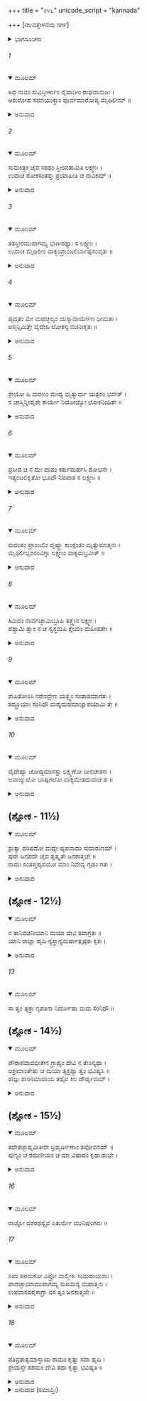 +++
title = "೦೪೬"
unicode_script = "kannada"

+++
[ನಲವತ್ತೇಳನೆಯ ಸರ್ಗ]



<details><summary>ಭಾಗಸೂಚನಾ</summary>

ಲಕ್ಷ್ಮಣನು ಸೀತಾದೇವಿಯನ್ನು ಗಂಗಾನದಿಯನ್ನು ದಾಟಿಸಿ, ಶ್ರೀರಾಮನ ಆಜ್ಞೆಯನ್ನು ಮೈಥಿಲಿಗೆ ತಿಳಿಸಿದುದು
</details>

###### 1


<details open><summary>ಮೂಲಮ್</summary>

ಅಥ ನಾವಂ ಸುವಿಸ್ತೀರ್ಣಾಂ ನೈಷಾದೀಂ ರಾಘವಾನುಜಃ ।  
ಆರುರೋಹ ಸಮಾಯುಕ್ತಾಂ ಪೂರ್ವಮಾರೋಪ್ಯ ಮೈಥಿಲೀಮ್ ॥
</details>

<details><summary>ಅನುವಾದ</summary>

ಬೆಸ್ತರ ಆ ದೋಣಿಯು ವಿಸ್ತೃತ ಮತ್ತು ಸುಸಜ್ಜಿತವಾಗಿತ್ತು. ಲಕ್ಷ್ಮಣನು ಮೊದಲು ಸೀತೆಯನ್ನು ಅದರಲ್ಲಿ ಹತ್ತಿಸಿ, ಮತ್ತೆ ತಾನೂ ಹತ್ತಿದನು.॥1॥
</details>

###### 2


<details open><summary>ಮೂಲಮ್</summary>

ಸುಮಂತ್ರಂ ಚೈವ ಸರಥಂ ಸ್ಥೀಯತಾಮಿತಿ ಲಕ್ಷ್ಮಣಃ ।  
ಉವಾಚ ಶೋಕಸಂತಪ್ತಃ ಪ್ರಯಾಹೀತಿ ಚ ನಾವಿಕಮ್ ॥
</details>

<details><summary>ಅನುವಾದ</summary>

ಅವನು ರಥಸಹಿತ ಸುಮಂತ್ರನಿಗೆ ಅಲ್ಲೇ ನಿಲ್ಲುವಂತೆ ಹೇಳಿ, ಶೋಕ ಸಂತಪ್ತ ನಾಗಿ ಅಂಬಿಗನಲ್ಲಿ ನಡಿ ಎಂದು ಹೇಳಿದನು.॥2॥
</details>

###### 3


<details open><summary>ಮೂಲಮ್</summary>

ತತಸ್ತೀರಮುಪಾಗಮ್ಯ ಭಾಗೀರಥ್ಯಾಃ ಸ ಲಕ್ಷ್ಮಣಃ ।  
ಉವಾಚ ಮೈಥಿಲೀಂ ವಾಕ್ಯಂಪ್ರಾಂಜಲಿರ್ಬಾಷ್ಪಸಂವೃತಃ ॥
</details>

<details><summary>ಅನುವಾದ</summary>

ಬಳಿಕ ಭಾಗೀರಥಿಯ ಆಚೆಯ ದಡಕ್ಕೆ ಹೋದಾಗ ಲಕ್ಷ್ಮಣನ ಕಣ್ಣುಗಳಲ್ಲಿ ಕಂಬನಿ ತುಂಬಿಬಂತು. ಅವನು ಮಿಥಿಲೇಶಕುಮಾರಿ ಸೀತೆಗೆ ಕೈಮುಗಿದುಕೊಂಡು ಹೇಳಿದನು.॥3॥
</details>

###### 4


<details open><summary>ಮೂಲಮ್</summary>

ಹೃದ್ಗತಂ ಮೇ ಮಹಚ್ಛಲ್ಯಂ ಯಸ್ಮಾದಾರ್ಯೇಣ ಧೀಮತಾ ।  
ಅಸ್ಮನ್ನಿಮಿತ್ತೇ ವೈದೇಹಿ ಲೋಕಸ್ಯ ವಚನೀಕೃತಃ ॥
</details>

<details><summary>ಅನುವಾದ</summary>

ವಿದೇಹನಂದಿನಿ! ಇಂದು ರಘುನಾಥನು ಧೀಮಂತನಾಗಿದ್ದರೂ ಲೋಕದಲ್ಲಿ ನನ್ನ ಬಹಳ ನಿಂದೆಯಾಗುವ ಕಾರ್ಯವನ್ನು ನನಗೆ ಒಪ್ಪಿಸಿರುವನಲ್ಲ ಎಂಬ ಶೂಲವು ನನ್ನ ಮನಸ್ಸಿಗೆ ಬಹಳ ನಾಟುತ್ತಿದೆ.॥4॥
</details>

###### 5


<details open><summary>ಮೂಲಮ್</summary>

ಶ್ರೇಯೋ ಹಿ ಮರಣಂ ಮೇದ್ಯ ಮೃತ್ಯುರ್ವಾ ಯತ್ಪರಂ ಭವೇತ್ ।  
ನ ಚಾಸ್ಮಿನ್ನೀದೃಶೇ ಕಾರ್ಯೇ ನಿಯೋಜ್ಯೋ ಲೋಕನಿಂದಿತೇ ॥
</details>

<details><summary>ಅನುವಾದ</summary>

ನನಗೆ ಈಗ ಮರಣವೇ ಶ್ರೇಯಸ್ಕರವಾದೀತು. ಮೃತ್ಯು ವಿಗಿಂತಲೂ ಹೆಚ್ಚಿನದು ಬೇರೆ ಯಾವುದಾದರೂ ಇದ್ದರೆ ಅದು ನನಗೆ ಶ್ರೇಯಸ್ಕರವೇ. ಆದರೆ ಅಣ್ಣನು ಈ ಲೋಕನಿಂದಿತ ಕಾರ್ಯದಲ್ಲಿ ನನ್ನನ್ನು ನೇಮಿಸಬಾರದಿತ್ತು.॥5॥
</details>

###### 6


<details open><summary>ಮೂಲಮ್</summary>

ಪ್ರಸೀದ ಚ ನ ಮೇ ಪಾಪಂ ಕರ್ತುಮರ್ಹಸಿ ಶೋಭನೇ ।  
ಇತ್ಯಂಜಲಿಕೃತೋ ಭೂವೌ ನಿಪಪಾತ ಸ ಲಕ್ಷ್ಮಣಃ ॥
</details>

<details><summary>ಅನುವಾದ</summary>

ದೇವೀ ಪ್ರಸನ್ನಳಾಗು. ನನ್ನಲ್ಲಿ ಯಾವ ದೋಷವನ್ನೂ ಎಣಿಸಬೇಡ. ಎಂದು ಹೇಳಿ ಕೈಮುಗಿದುಕೊಂಡು ಲಕ್ಷ್ಮಣನು ನೆಲಕ್ಕೆ ಕುಸಿದುಬಿದ್ದನು.॥6॥
</details>

###### 7


<details open><summary>ಮೂಲಮ್</summary>

ರುದಂತಂ ಪ್ರಾಂಜಲಿಂ ದೃಷ್ಟ್ವಾ ಕಾಂಕ್ಷಂತಂ ಮೃತ್ಯುಮಾತ್ಮನಃ ।  
ಮೈಥಿಲೀಭೃಶಸಂವಿಗ್ನಾ ಲಕ್ಷ್ಮಣಂ ವಾಕ್ಯಮಬ್ರವೀತ್ ॥
</details>

<details><summary>ಅನುವಾದ</summary>

ಲಕ್ಷ್ಮಣನು ಕೈಮುಗಿದುಕೊಂಡು ಅಳುತ್ತಿರುವನು ಮತ್ತು ತನ್ನ ಮೃತ್ಯುವನ್ನು ಬಯಸುತ್ತಿರುವನು. ಇದನ್ನು ನೋಡಿ ಮಿಥಿಲೇಶಕುಮಾರಿ ಸೀತೆಯು ಅತ್ಯಂತ ಉದ್ವಿಗ್ನಳಾಗಿ ಲಕ್ಷ್ಮಣನಲ್ಲಿ ಕೇಳಿದಳ.॥7॥
</details>

###### 8


<details open><summary>ಮೂಲಮ್</summary>

ಕಿಮಿದಂ ನಾವಗಚ್ಛಾಮಿಬ್ರೂಹಿ ತತ್ತ್ವೇನ ಲಕ್ಷ್ಮಣ ।  
ಪಶ್ಯಾಮಿ ತ್ವಾಂ ನ ಚ ಸ್ವಸ್ಥಮಪಿ ಕ್ಷೇಮಂ ಮಹೀಪತೇಃ ॥
</details>

<details><summary>ಅನುವಾದ</summary>

ಲಕ್ಷ್ಮಣ! ನೀನು ಹೇಳುವುದು ಒಂದೂ ನನಗೆ ಅರ್ಥವಾಗುತ್ತಿಲ್ಲ. ಯಥಾವತ್ತಾಗಿ ತಿಳಿಸಿ. ಮಹಾರಾಜರು ಕ್ಷೇಮದಿಂದ ಇರುವರಲ್ಲ? ನಿನ್ನ ಮನಸ್ಸು ಸ್ವಸ್ಥವಾಗಿಲ್ಲ ಎಂದು ನಾನು ನೋಡುತ್ತಿದ್ದೇನ.॥8॥
</details>

###### 9


<details open><summary>ಮೂಲಮ್</summary>

ಶಾಪಿತೋಽಸಿ ನರೇಂದ್ರೇಣ ಯತ್ತ್ವಂ ಸಂತಾಪಮಾಗತಃ ।  
ತದ್ಬ್ರೂಯಾಃ ಸಂನಿಧೌ ಮಹ್ಯಮಹಮಾಜ್ಞಾಪಯಾಮಿ ತೇ ॥
</details>

<details><summary>ಅನುವಾದ</summary>

ನಾನು ಮಹಾರಾಜರ ಆಣೆಯಿಟ್ಟು ಕೇಳುತ್ತಿದ್ದೇನೆ - ನಿನಗೆ ಇಷ್ಟು ಸಂತಾಪವಾಗುವ ಆ ಮಾತನ್ನು ನನ್ನ ಬಳಿ ನಿಜವಾಗಿ ತಿಳಿಸು. ಇದಕ್ಕಾಗಿ ನಾನು ನಿನಗೆ ಆಜ್ಞಾಪಿಸುತ್ತಿದ್ದೇನೆ.॥9॥
</details>

###### 10


<details open><summary>ಮೂಲಮ್</summary>

ವೈದೇಹ್ಯಾ ಚೋದ್ಯಮಾನಸ್ತು ಲಕ್ಷ್ಮಣೋ ದೀನಚೇತನಃ ।  
ಅವಾಙ್ಮುಖೋ ಬಾಷ್ಪಗಲೋ ವಾಕ್ಯಮೇತದುವಾಚ ಹ ॥
</details>

<details><summary>ಅನುವಾದ</summary>

ವಿದೇಹ ನಂದಿನಿಯು ಹೀಗೆ ಪ್ರೇರೇಪಿಸಿದಾಗ ಲಕ್ಷ್ಮಣನು ದುಃಖಿತನಾಗಿ ತಲೆತಗ್ಗಿಸಿಕೊಂಡು, ಅಶ್ರುಗದ್ಗದನಾಗಿ ಈ ಪ್ರಕಾರ ಹೇಳಿದನು.॥10॥
</details>

## (ಶ್ಲೋಕ - 11½)


<details open><summary>ಮೂಲಮ್</summary>

ಶ್ರುತ್ವಾ ಪರಿಷದೋ ಮಧ್ಯೇ ಹ್ಯಪವಾದಂ ಸುದಾರುಣಮ್ ।  
ಪುರೇ ಜನಪದೇ ಚೈವ ತ್ವತ್ಕೃತೇ ಜನಕಾತ್ಮಜೇ ॥  
ರಾಮಃ ಸಂತಪ್ತಹೃದಯೋ ಮಾಂ ನಿವೇದ್ಯ ಗೃಹಂ ಗತಃ ।
</details>

<details><summary>ಅನುವಾದ</summary>

ಜನಕನಂದಿನಿ! ನಗರ ಮತ್ತು ದೇಶದಲ್ಲಿ ನಿನ್ನ ವಿಷಯದಲ್ಲಿ ಹರಡಿರುವ ಅತ್ಯಂತ ಭಯಂಕರ ಅಪವಾದವನ್ನು ರಾಜಸಭೆಯಲ್ಲಿ ಕೇಳಿ ಶ್ರೀರಾಮನ ಹೃದಯ ಸಂತಪ್ತವಾಗಿ, ನನ್ನಲ್ಲಿ ಎಲ್ಲವನ್ನು ತಿಳಿಸಿ ಭವನದೊಳಗೆ ನಡೆದನು.॥11½॥
</details>

## (ಶ್ಲೋಕ - 12½)


<details open><summary>ಮೂಲಮ್</summary>

ನ ತಾನಿವಚನೀಯಾನಿ ಮಯಾ ದೇವಿ ತವಾಗ್ರತಃ ॥  
ಯಾನಿ ರಾಜ್ಞಾ ಹೃದಿ ನ್ಯಸ್ತಾನ್ಯಮರ್ಷಾತ್ಪೃಷ್ಠತಃ ಕೃತಃ ।
</details>

<details><summary>ಅನುವಾದ</summary>

ದೇವಿ! ರಾಜಾರಾಮನು ಯಾವ ಅಪವಾದ ವಚನಗಳ ದುಃಖವನ್ನು ಸಹಿಸದೆ ತನ್ನ ಹೃದಯದಲ್ಲಿ ಇರಿಸಿಕೊಂಡಿರುವನೋ ಅದನ್ನು ನಾನು ನಿಮ್ಮ ಮುಂದೆ ತಿಳಿಸಲಾರೆ. ಅದಕ್ಕಾಗಿ ನಾನು ಅದರ ಚರ್ಚೆ ಬಿಟ್ಟುಬಿಟ್ಟಿರುವೆನು.॥12½॥
</details>

###### 13


<details open><summary>ಮೂಲಮ್</summary>

ಸಾ ತ್ವಂ ತ್ಯಕ್ತಾ ನೃಪತಿನಾ ನಿರ್ದೋಷಾ ಮಮ ಸಂನಿಧೌ ॥
</details>

## (ಶ್ಲೋಕ - 14½)


<details open><summary>ಮೂಲಮ್</summary>

ಪೌರಾಪವಾದಭೀತೇನ ಗ್ರಾಹ್ಯಂ ದೇವಿ ನ ತೇಽನ್ಯಥಾ ।  
ಆಶ್ರಮಾಂತೇಷು ಚ ಮಯಾ ತ್ಯಕ್ತವ್ಯಾ ತ್ವಂ ಭವಿಷ್ಯಸಿ ॥  
ರಾಜ್ಞಃ ಶಾಸನಮಾದಾಯ ತಥೈವ ಕಿಲ ದೌರ್ಹೃದಮ್ ।
</details>

<details><summary>ಅನುವಾದ</summary>

ನೀವು ನನ್ನ ಮುಂದೆ ನಿರ್ದೋಷಳೆಂದು ಸಿದ್ಧವಾಗಿತ್ತು. ಆದರೂ ಮಹಾರಾಜರು ಲೋಕಾಪವಾದಕ್ಕೆ ಹೆದರಿ ನಿಮ್ಮನ್ನು ತ್ಯಜಿಸಿರುವರು. ದೇವಿ! ನೀವು ಅನ್ಯಥಾ ಏನನ್ನು ಭಾವಿಸಬೇಡಿ. ಈಗ ಮಹಾರಾಜರ ಆಜ್ಞೆಯನ್ನು ಮನ್ನಿಸಿ, ನಿಮ್ಮ ಇಚ್ಛೆಯೂ ಹೀಗೆ ಎಂದು ತಿಳಿದು ನಾನು ಆಶ್ರಮಗಳ ಬಳಿಗೆ ಕರೆದುಕೊಂಡು ಹೋಗಿ ನಿಮ್ಮನ್ನು ಅಲ್ಲೇ ಬಿಟ್ಟುಬಿಡುವೆನು.॥13-14½॥
</details>

## (ಶ್ಲೋಕ - 15½)


<details open><summary>ಮೂಲಮ್</summary>

ತದೇತಜ್ಜಾಹ್ನವೀತೀರೇ ಬ್ರಹ್ಮರ್ಷೀಣಾಂ ತಪೋವನಮ್ ॥  
ಪುಣ್ಯಂ ಚ ರಮಣೀಯಂ ಚ ಮಾ ವಿಷಾದಂ ಕೃಥಾಃಶುಭೇ ।
</details>

<details><summary>ಅನುವಾದ</summary>

ಶುಭಾಂಗಿಯೇ! ಇದೋ ಗಂಗೆಯ ತೀರದಲ್ಲಿರುವ ಬ್ರಹ್ಮರ್ಷಿಗಳ ಪವಿತ್ರ ಹಾಗೂ ರಮಣೀಯ ತಪೋವನವಾಗಿದೆ. ನೀವು ವಿಷಾದಪಡ ಬೇಡಿರಿ.॥15½॥
</details>

###### 16


<details open><summary>ಮೂಲಮ್</summary>

ರಾಜ್ಞೋ ದಶರಥಸ್ಯೈವ ಪಿತುರ್ಮೇ ಮುನಿಪುಂಗವಃ ॥
</details>

###### 17


<details open><summary>ಮೂಲಮ್</summary>

ಸಖಾ ಪರಮಕೋ ವಿಪ್ರೋ ವಾಲ್ಮೀಕಿಃ ಸುಮಹಾಯಶಾಃ ।  
ಪಾದಚ್ಛಾಯಾಮುಪಾಗಮ್ಯ ಸುಖಮಸ್ಯ ಮಹಾತ್ಮನಃ ।  
ಉಪವಾಸಪರೈಕಾಗ್ರಾ ವಸ ತ್ವಂ ಜನಕಾತ್ಮಜೇ ॥
</details>

<details><summary>ಅನುವಾದ</summary>

ಇಲ್ಲಿ ನಮ್ಮ ತಂದೆ ದಶರಥರಾಜರ ಘನಿಷ್ಠ ಮಿತ್ರರಾದ ಮಹಾಯಶಸ್ವೀ ಬ್ರಹ್ಮರ್ಷಿ ವಾಲ್ಮೀಕಿಗಳು ಇರುತ್ತಾರೆ. ನೀವು ಆ ಮಹಾತ್ಮರ ಚರಣಛಾಯೆಯನ್ನು ಆಶ್ರಯಿಸಿ ಇಲ್ಲಿ ಸುಖವಾಗಿ ಇರಿ. ಜನಕಾತ್ಮಜೆ! ನೀವು ಇಲ್ಲಿ ಉಪವಾಸ ಪರಾಯಣ ಹಾಗೂ ಏಕಾಗ್ರಚಿತ್ತರಾಗಿ ವಾಸಿಸಿರಿ.॥16-17॥
</details>

###### 18


<details open><summary>ಮೂಲಮ್</summary>

ಪತಿವ್ರತಾತ್ವಮಾಸ್ಥಾಯ ರಾಮಂ ಕೃತ್ವಾ ಸದಾ ಹೃದಿ ।  
ಶ್ರೇಯಸ್ತೇ ಪರಮಂ ದೇವಿ ತಥಾ ಕೃತ್ವಾ ಭವಿಷ್ಯತಿ ॥
</details>

<details><summary>ಅನುವಾದ</summary>

ದೇವಿ! ನೀವು ಸದಾ ಶ್ರೀರಘುನಾಥನನ್ನು ಹೃದಯದಲ್ಲಿ ಇಟ್ಟುಕೊಂಡು ಪಾತಿವ್ರತ್ಯವನ್ನು ಅವಲಂಬಿಸಿರಿ. ಇದರಿಂದ ನಿಮ್ಮ ಪರಮ ಶ್ರೇಯಸ್ಸಾಗಬಹುದು.॥18॥
</details>

<details><summary>ಅನುವಾದ (ಸಮಾಪ್ತಿಃ)</summary>

ಶ್ರೀವಾಲ್ಮೀಕಿ ವಿರಚಿತ ಆರ್ಷರಾಮಾಯಣ ಆದಿಕಾವ್ಯದ ಉತ್ತರ ಕಾಂಡದಲ್ಲಿ ನಲವತ್ತೇಳನೆಯ ಸರ್ಗ ಪೂರ್ಣವಾಯಿತು. ॥47॥
</details>
